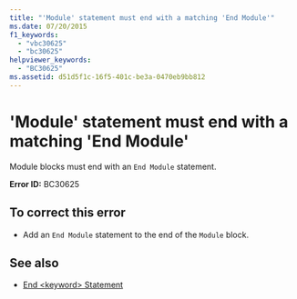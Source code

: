 ```yaml
---
title: "'Module' statement must end with a matching 'End Module'"
ms.date: 07/20/2015
f1_keywords: 
  - "vbc30625"
  - "bc30625"
helpviewer_keywords: 
  - "BC30625"
ms.assetid: d51d5f1c-16f5-401c-be3a-0470eb9bb812
---
```

# 'Module' statement must end with a matching 'End Module'
Module blocks must end with an `End Module` statement.  
  
 **Error ID:** BC30625  
  
## To correct this error  
  
- Add an `End Module` statement to the end of the `Module` block.  
  
## See also

- [End \<keyword> Statement](../../visual-basic/language-reference/statements/end-keyword-statement.md)
